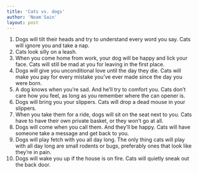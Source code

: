 ```yaml
---
title: 'Cats vs. dogs'
author: 'Noam Sain'
layout: post
---
```


1. Dogs will tilt their heads and try to understand every word you say. Cats will ignore you and take a nap.
2. Cats look silly on a leash.
3. When you come home from work, your dog will be happy and lick your face. Cats will still be mad at you for leaving in the first place.
4. Dogs will give you unconditional love until the day they die. Cats will make you pay for every mistake you’ve ever made since the day you were born.
5. A dog knows when you’re sad. And he’ll try to comfort you. Cats don’t care how you feel, as long as you remember where the can opener is.
6. Dogs will bring you your slippers. Cats will drop a dead mouse in your slippers.
7. When you take them for a ride, dogs will sit on the seat next to you. Cats have to have their own private basket, or they won’t go at all.
8. Dogs will come when you call them. And they’ll be happy. Cats will have someone take a message and get back to you.
9. Dogs will play fetch with you all day long. The only thing cats will play with all day long are small rodents or bugs, preferably ones that look like they’re in pain.
10. Dogs will wake you up if the house is on fire. Cats will quietly sneak out the back door.